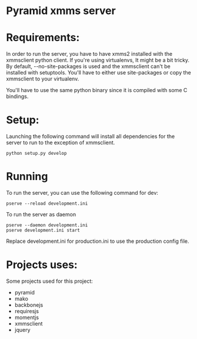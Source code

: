 Pyramid xmms server
===================

Requirements:
=============

In order to run the server, you have to have xmms2 installed
with the xmmsclient python client. If you're using virtualenvs,
It might be a bit tricky. By default, --no-site-packages is used and 
the xmmsclient can't be installed with setuptools. You'll have to 
either use site-packages or copy the xmmsclient to your virtualenv.

You'll have to use the same python binary since it is compiled with 
some C bindings.


Setup:
======

Launching the following command will install all dependencies for the
server to run to the exception of xmmsclient.

    python setup.py develop

Running
=======

To run the server, you can use the following command for dev:

    pserve --reload development.ini 

To run the server as daemon

    pserve --daemon development.ini
    pserve development.ini start

Replace development.ini for production.ini to use the production config file.


Projects uses:
==============

Some projects used for this project:

- pyramid
- mako
- backbonejs
- requiresjs
- momentjs
- xmmsclient
- jquery 
